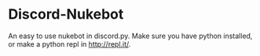 # Discord-Nukebot
An easy to use nukebot in discord.py. Make sure you have python installed, or make a python repl in http://repl.it/.

